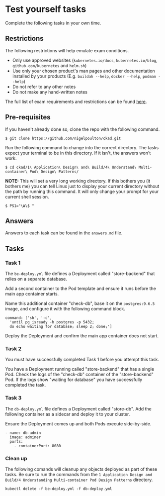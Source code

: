 # Test yourself tasks

Complete the following tasks in your own time.

## Restrictions

The following restrictions will help emulate exam conditions.

- Only use approved websites (`kubernetes.io/docs`, `kubernetes.io/blog`, `github.com/kubernetes` and `helm.sh`)
- Use only your chosen product's man pages and other documentation installed by your products (E.g. `buildah --help`, `docker --help`, `podman --help`)
- Do not refer to any other notes
- Do not make any hand-written notes

The full list of exam requirements and restrictions can be found [here](https://docs.linuxfoundation.org/tc-docs/certification/lf-candidate-handbook/exam-rules-and-policies).

## Pre-requisites

If you haven't already done so, clone the repo with the following command.

```
$ git clone https://github.com/nigelpoulton/ckad.git
```

Run the following command to change into the correct directory. The tasks expect your terminal to be in this directory. If it isn't, the answers won't work.

```
$ cd ckad/1\ Application\ Design\ and\ Build/4\ Understand\ Multi-container\ Pod\ Design\ Patterns/
```

**NOTE:** This will set a very long working directory. If this bothers you (it bothers me) you can tell Linux just to display your current directory without the path by running this command. It will only change your prompt for your current shell session.

```
$ PS1="\W\$ "
```

## Answers

Answers to each task can be found in the `answers.md` file.

## Tasks

### Task 1

The `be-deploy.yml` file defines a Deployment called "store-backend" that relies on a separate database.

Add a second container to the Pod template and ensure it runs before the main app container starts. 

Name this additional container "check-db", base it on the `postgres:9.6.5` image, and configure it with the following command block.

```
command: ['sh', '-c', 
  'until pg_isready -h postgres -p 5432; 
  do echo waiting for database; sleep 2; done;']
```

Deploy the Deployment and confirm the main app container does not start.


### Task 2

You must have successfully completed Task 1 before you attempt this task.

You have a Deployment running called "store-backend" that has a single Pod. Check the logs of the "check-db" container of the "store-backend" Pod. If the logs show "waiting for database" you have successfully completed the task.


### Task 3

The `db-deploy.yml` file defines a Deployment called "store-db". Add the following container as a sidecar and deploy it to your cluster.

Ensure the Deployment comes up and both Pods execute side-by-side.

```
- name: db-admin
  image: adminer
  ports:
    - containerPort: 8080
```


### Clean up

The following comands will cleanup any objects deployed as part of these tasks. Be sure to run the commands from the `1 Application Design and Build/4 Understanding Multi-container Pod Design Patterns` directory.

```
kubectl delete -f be-deploy.yml -f db-deploy.yml
```

